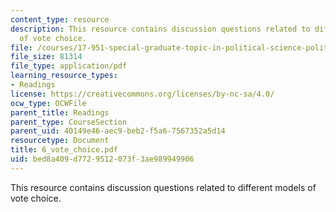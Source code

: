 ```yaml
---
content_type: resource
description: This resource contains discussion questions related to different models
  of vote choice.
file: /courses/17-951-special-graduate-topic-in-political-science-political-behavior-fall-2005/bed8a409d7729512073f3ae989949906_6_vote_choice.pdf
file_size: 81314
file_type: application/pdf
learning_resource_types:
- Readings
license: https://creativecommons.org/licenses/by-nc-sa/4.0/
ocw_type: OCWFile
parent_title: Readings
parent_type: CourseSection
parent_uid: 40149e46-aec9-beb2-f5a6-7567352a5d14
resourcetype: Document
title: 6_vote_choice.pdf
uid: bed8a409-d772-9512-073f-3ae989949906
---
```

This resource contains discussion questions related to different models of vote choice.